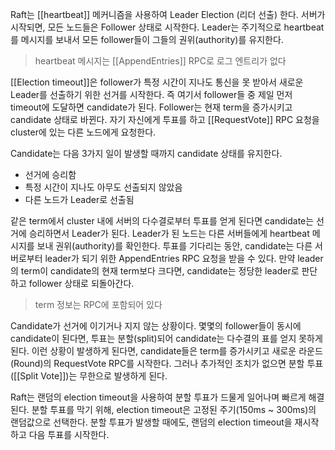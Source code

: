 Raft는 [[heartbeat]] 메커니즘을 사용하여 Leader Election (리더 선출) 한다. 서버가 시작되면, 모든 노드들은 Follower 상태로 시작한다.
Leader는 주기적으로 heartbeat를 메시지를 보내서 모든 follower들이 그들의 권위(authority)를 유지한다.
> heartbeat 메시지는 [[AppendEntries]] RPC로 로그 엔트리가 없다

[[Election timeout]]은 follower가 특정 시간이 지나도 통신을 못 받아서 새로운 Leader를 선출하기 위한 선거를 시작한다. 즉 여기서 follower들 중 제일 먼저 timeout에 도달하면 candidate가 된다.
Follower는 현재 term을 증가시키고 candidate 상태로 바뀐다. 자기 자신에게 투표를 하고 [[RequestVote]] RPC 요청을 cluster에 있는 다른 노드에게 요청한다.

Candidate는 다음 3가지 일이 발생할 때까지 candidate 상태를 유지한다.
- 선거에 승리함
- 특정 시간이 지나도 아무도 선출되지 않았음
- 다른 노드가 Leader로 선출됨

같은 term에서 cluster 내에 서버의 다수결로부터 투표를 얻게 된다면 candidate는 선거에 승리하면서 Leader가 된다. Leader가 된 노드는 다른 서버들에게 heartbeat 메시지를 보내 권위(authority)를 확인한다.
투표를 기다리는 동안, candidate는 다른 서버로부터 leader가 되기 위한 AppendEntries RPC 요청을 받을 수 있다. 만약 leader의 term이 candidate의 현재 term보다 크다면, candidate는 정당한 leader로 판단하고 follower 상태로 되돌아간다.
> term 정보는 RPC에 포함되어 있다

Candidate가 선거에 이기거나 지지 않는 상황이다. 몇몇의 follower들이 동시에 candidate이 된다면, 투표는 분할(split)되어 candidate는 다수결의 표를 얻지 못하게 된다. 이런 상황이 발생하게 된다면, candidate들은 term를 증가시키고 새로운 라운드(Round)의 RequestVote RPC를 시작한다. 그러나 추가적인 조치가 없으면 분할 투표([[Split Vote]])는 무한으로 발생하게 된다.

Raft는 랜덤의 election timeout을 사용하여 분할 투표가 드물게 일어나며 빠르게 해결된다. 분할 투표를 막기 위해, election timeout은 고정된 주기(150ms ~ 300ms)의 랜덤값으로 선택한다. 분할 투표가 발생할 때에도, 랜덤의 election timeout을 재시작하고 다음 투표를 시작한다.